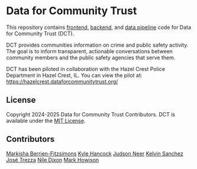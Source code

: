 # Data for Community Trust

This repository contains [frontend](frontend/README.md), [backend](backend/README.md), and [data pipeline](data-pipeline/README.md) code for Data for Community Trust (DCT).

DCT provides communities information on crime and public safety activity. The goal is to inform transparent, actionable conversations between community members and the public safety agencies that serve them.

DCT has been piloted in collaboration with the Hazel Crest Police Department in Hazel Crest, IL. You can view the pilot at: <https://hazelcrest.dataforcommunitytrust.org/>

## License

Copyright 2024-2025 Data for Community Trust Contributors. DCT is available under the [MIT License](LICENSE.txt).

## Contributors

[Markisha Berrien-Fitzsimons](https://github.com/mberrien-fitzsimons)
[Kyle Hancock](https://github.com/kahancock)
[Judson Neer](https://github.com/lordjabez)
[Kelvin Sanchez](https://github.com/kelvinsanchez15)
[José Trezza](https://github.com/jtrezza)
[Nile Dixon](https://github.com/deino475)
[Mark Howison](https://github.com/mhowison)

